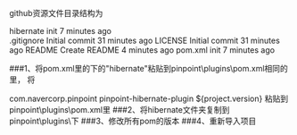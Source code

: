 
github资源文件目录结构为

hibernate           init                        7 minutes ago                                   
.gitignore           Initial commit                        31 minutes ago
LICENSE           Initial commit                        31 minutes ago
README           Create README                        4 minutes ago
pom.xml           init                        7 minutes ago 

###1、将pom.xml里的<modules>下的"<module>hibernate</module>"粘贴到pinpoint\plugins\pom.xml相同的<modules>里，
将

<dependency>
<groupId>com.navercorp.pinpoint</groupId>
<artifactId>pinpoint-hibernate-plugin</artifactId>
<version>${project.version}</version>
</dependency>
粘贴到pinpoint\plugins\pom.xml里
###2、将hibernate文件夹复制到pinpoint\plugins\下
###3、修改所有pom的版本
###4、重新导入项目

